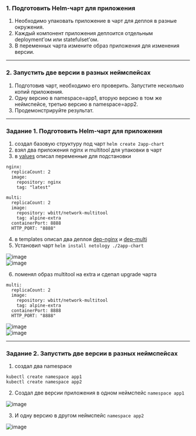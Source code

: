 ###  1. Подготовить Helm-чарт для приложения

1. Необходимо упаковать приложение в чарт для деплоя в разные окружения. 
2. Каждый компонент приложения деплоится отдельным deployment’ом или statefulset’ом.
3. В переменных чарта измените образ приложения для изменения версии.

------
###  2. Запустить две версии в разных неймспейсах

1. Подготовив чарт, необходимо его проверить. Запуститe несколько копий приложения.
2. Одну версию в namespace=app1, вторую версию в том же неймспейсе, третью версию в namespace=app2.
3. Продемонстрируйте результат.
------




### Задание 1. Подготовить Helm-чарт для приложения

1. создал базовую структуру под чарт `helm create 2app-chart`
2. взял два приложения nginx и multitool для упаковки в чарт
3. в [values](https://github.com/Heimdier/DEV/blob/main/Kube/2.5/2app-chart/values.yml) описал переменные для подстановки
```shell
nginx:
  replicaCount: 2
  image:
    repository: nginx
    tag: "latest"

multi:
  replicaCount: 2
  image:
    repository: wbitt/network-multitool
    tag: alpine-extra
  containerPort: 8888
  HTTP_PORT: "8888"
```

4. в templates описал два деплоя [dep-nginx](https://github.com/Heimdier/DEV/blob/main/Kube/2.5/templates/dep-nginx.yml) и  [dep-multi](https://github.com/Heimdier/DEV/blob/main/Kube/2.5/templates/dep-multi.yml)
5. Установил чарт `helm install netology ./2app-chart`

![image](https://github.com/user-attachments/assets/2f8836fe-447b-4f03-914e-2d6235b8d3c0)   
![image](https://github.com/user-attachments/assets/2f17c57d-09fe-478d-98c9-718235315a11)    

6. поменял образ multitool на extra и сдепал upgrade чарта   
```shell
multi:
  replicaCount: 2
  image:
    repository: wbitt/network-multitool
    tag: alpine-extra
  containerPort: 8888
  HTTP_PORT: "8888"
```
   
![image](https://github.com/user-attachments/assets/f3dcd2ad-fbbc-45d6-831d-2304cdf5b746)    
![image](https://github.com/user-attachments/assets/8d88a2cb-ec66-4b50-bd1d-89951e0e2e59)   

------
### Задание 2. Запустить две версии в разных неймспейсах

1. создал два namespace
   
```
kubectl create namespace app1
kubectl create namespace app2
```

2. Создал две версии приложения в одном неймспейс `namespace app1`
   
 ![image](https://github.com/user-attachments/assets/df14daf4-1050-46f2-abf0-02babae37fd2)

3. И одну версию в другом неймспейс `namespace app2`

![image](https://github.com/user-attachments/assets/f58d533a-7949-4929-a3f1-348a4ef922be)




